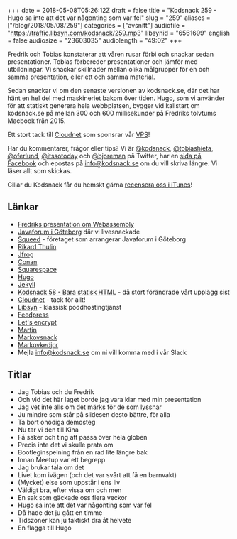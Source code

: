 +++
date = 2018-05-08T05:26:12Z
draft = false
title = "Kodsnack 259 - Hugo sa inte att det var någonting som var fel"
slug = "259"
aliases = ["/blog/2018/05/08/259"]
categories = ["avsnitt"]
audiofile = "https://traffic.libsyn.com/kodsnack/259.mp3"
libsynid = "6561699"
english = false
audiosize = "23603035"
audiolength = "49:02"
+++

Fredrik och Tobias konstaterar att våren rusar förbi och snackar sedan presentationer. Tobias förbereder presentationer och jämför med utbildningar. Vi snackar skillnader mellan olika målgrupper för en och samma presentation, eller ett och samma material.

Sedan snackar vi om den senaste versionen av kodsnack.se, där det har hänt en hel del med maskineriet bakom över tiden. Hugo, som vi använder för att statiskt generera hela webbplatsen, bygger vid kallstart om kodsnack.se på mellan 300 och 600 millisekunder på Fredriks tolvtums Macbook från 2015.

Ett stort tack till [Cloudnet](http://www.cloudnet.se) som sponsrar vår [VPS](http://en.wikipedia.org/wiki/Virtual_private_server)!

Har du kommentarer, frågor eller tips? Vi är [@kodsnack](https://www.twitter.com/kodsnack), [@tobiashieta](https://www.twitter.com/tobiashieta), [@oferlund](https://www.twitter.com/oferlund), [@itssotoday](https://twitter.com/itssotoday) och [@bjoreman](https://www.twitter.com/bjoreman) på Twitter, har en [sida på Facebook](https://www.facebook.com/kodsnack) och epostas på [info@kodsnack.se](mailto:info@kodsnack.se) om du vill skriva längre. Vi läser allt som skickas.

Gillar du Kodsnack får du hemskt gärna [recensera oss i iTunes](http://itunes.apple.com/se/podcast/kodsnack/id561631498?l=en)!

## Länkar ##
* [Fredriks presentation om Webassembly](https://www.youtube.com/watch?v=Y5Rl9_-aXfc)
* [Javaforum i Göteborg](https://www.meetup.com/Javaforum-Goteborg/events/246859957/) där vi livesnackade
* [Squeed](https://www.squeed.com/) - företaget som arrangerar Javaforum i Göteborg
* [Rikard Thulin](https://www.linkedin.com/in/thulin/)
* [Jfrog](https://jfrog.com/)
* [Conan](https://www.conan.io/)
* [Squarespace](http://www.squarespace.com/)
* [Hugo](http://gohugo.io/)
* [Jekyll](http://jekyllrb.com/)
* [Kodsnack 58 - Bara statisk HTML](https://kodsnack.se/58/) - då stort förändrade vårt upplägg sist
* [Cloudnet](https://www.cloudnet.se/) - tack för allt!
* [Libsyn](https://www.libsyn.com/) - klassisk poddhostingtjänst
* [Feedpress](https://feed.press/)
* [Let's encrypt](https://letsencrypt.org/)
* [Martin](https://twitter.com/grapefrukt/)
* [Markovsnack](http://markovsnack.grapefrukt.com/)
* [Markovkedjor](https://en.wikipedia.org/wiki/Markov_chain)
* Mejla [info@kodsnack.se](mailto:info@kodsnack.se) om ni vill komma med i vår Slack

## Titlar ##
* Jag Tobias och du Fredrik
* Och vid det här laget borde jag vara klar med min presentation
* Jag vet inte alls om det märks för de som lyssnar
* Ju mindre som står på slidesen desto bättre, för alla
* Ta bort onödiga demosteg
* Nu tar vi den till Kina
* Få saker och ting att passa över hela globen
* Precis inte det vi skulle prata om
* Bootleginspelning från en rad lite längre bak
* Innan Meetup var ett begrepp
* Jag brukar tala om det
* Livet kom ivägen (och det var svårt att få en barnvakt)
* (Mycket) else som uppstår i ens liv
* Väldigt bra, efter vissa om och men
* En sak som gäckade oss flera veckor
* Hugo sa inte att det var någonting som var fel
* Då hade det ju gått en timme
* Tidszoner kan ju faktiskt dra åt helvete
* En flagga till Hugo
